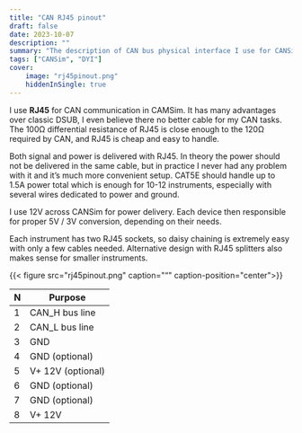 ```yaml
---
title: "CAN RJ45 pinout"
draft: false
date: 2023-10-07
description: ""
summary: "The description of CAN bus physical interface I use for CANSim"
tags: ["CANSim", "DYI"]
cover:
    image: "rj45pinout.png"
    hiddenInSingle: true
---
```


I use **RJ45** for CAN communication in CAMSim.  It has many advantages over classic DSUB, I even believe there no better cable for my CAN tasks. The 100Ω differential resistance of RJ45 is close enough to the 120Ω required by CAN, and RJ45 is cheap and easy to handle.

Both signal and power is delivered with RJ45. In theory the power should not be delivered in the same cable, but in practice I never had any problem with it and it’s much more convenient setup. CAT5E should handle up to 1.5A power total which is enough for 10-12 instruments, especially with several wires dedicated to power and ground.

I use 12V across CANSim for power delivery. Each device then responsible for proper 5V / 3V conversion, depending on their needs.

Each instrument has two RJ45 sockets, so daisy chaining is extremely easy with only a few cables needed. Alternative design with RJ45 splitters also makes sense for smaller instruments.

{{< figure
  src="rj45pinout.png"
  caption="“" 
  caption-position="center">}}


| N         | Purpose           |
|-----------|-------------------|
| 1         | CAN_H bus line    |
| 2         | CAN_L bus line    |
| 3         | GND               |
| 4         | GND (optional)    |
| 5         | V+ 12V (optional) |
| 6         | GND (optional)    |
| 7         | GND (optional)    |
| 8         | V+ 12V            |
